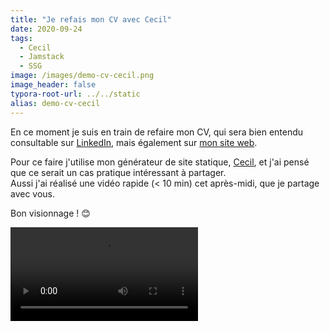 ```yaml
---
title: "Je refais mon CV avec Cecil"
date: 2020-09-24
tags:
  - Cecil
  - Jamstack
  - SSG
image: /images/demo-cv-cecil.png
image_header: false
typora-root-url: ../../static
alias: demo-cv-cecil
---
```


En ce moment je suis en train de refaire mon CV, qui sera bien entendu consultable sur [LinkedIn](https://www.linkedin.com/feed/update/urn:li:activity:6714975589477990401/), mais également sur [mon site web](https://arnaudligny.fr/cv/).

Pour ce faire j'utilise mon générateur de site statique, [Cecil](https://cecil.app), et j'ai pensé que ce serait un cas pratique intéressant à partager.  
Aussi j'ai réalisé une vidéo rapide (< 10 min) cet après-midi, que je partage avec vous.

Bon visionnage ! 😊

<video controls>
  <source src="/videos/demo-cv-cecil.mp4" type="video/mp4">
</video>
